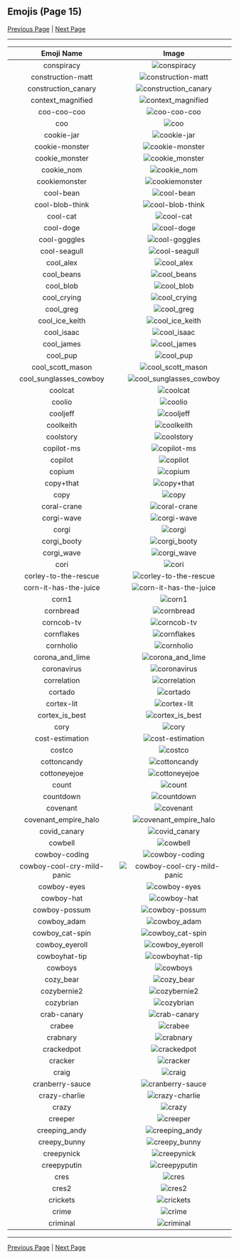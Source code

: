 
## Emojis (Page 15)

[Previous Page](/docs/rc/page-c-0014.md)
  | [Next Page](/docs/rc/page-c-0016.md)

<hr />

|Emoji Name|Image|
| :-: | :-: |
|conspiracy| ![conspiracy](/emojis/rc/conspiracy.gif)|
|construction-matt| ![construction-matt](/emojis/rc/construction-matt.png)|
|construction_canary| ![construction_canary](/emojis/rc/construction_canary.gif)|
|context_magnified| ![context_magnified](/emojis/rc/context_magnified.jpg)|
|coo-coo-coo| ![coo-coo-coo](/emojis/rc/coo-coo-coo.png)|
|coo| ![coo](/emojis/rc/coo.gif)|
|cookie-jar| ![cookie-jar](/emojis/rc/cookie-jar.png)|
|cookie-monster| ![cookie-monster](/emojis/rc/cookie-monster.jpg)|
|cookie_monster| ![cookie_monster](/emojis/rc/cookie_monster.png)|
|cookie_nom| ![cookie_nom](/emojis/rc/cookie_nom.gif)|
|cookiemonster| ![cookiemonster](/emojis/rc/cookiemonster.jpg)|
|cool-bean| ![cool-bean](/emojis/rc/cool-bean.png)|
|cool-blob-think| ![cool-blob-think](/emojis/rc/cool-blob-think.png)|
|cool-cat| ![cool-cat](/emojis/rc/cool-cat.png)|
|cool-doge| ![cool-doge](/emojis/rc/cool-doge.gif)|
|cool-goggles| ![cool-goggles](/emojis/rc/cool-goggles.jpg)|
|cool-seagull| ![cool-seagull](/emojis/rc/cool-seagull.png)|
|cool_alex| ![cool_alex](/emojis/rc/cool_alex.png)|
|cool_beans| ![cool_beans](/emojis/rc/cool_beans.png)|
|cool_blob| ![cool_blob](/emojis/rc/cool_blob.png)|
|cool_crying| ![cool_crying](/emojis/rc/cool_crying.png)|
|cool_greg| ![cool_greg](/emojis/rc/cool_greg.png)|
|cool_ice_keith| ![cool_ice_keith](/emojis/rc/cool_ice_keith.png)|
|cool_isaac| ![cool_isaac](/emojis/rc/cool_isaac.png)|
|cool_james| ![cool_james](/emojis/rc/cool_james.png)|
|cool_pup| ![cool_pup](/emojis/rc/cool_pup.png)|
|cool_scott_mason| ![cool_scott_mason](/emojis/rc/cool_scott_mason.png)|
|cool_sunglasses_cowboy| ![cool_sunglasses_cowboy](/emojis/rc/cool_sunglasses_cowboy.png)|
|coolcat| ![coolcat](/emojis/rc/coolcat.png)|
|coolio| ![coolio](/emojis/rc/coolio.png)|
|cooljeff| ![cooljeff](/emojis/rc/cooljeff.png)|
|coolkeith| ![coolkeith](/emojis/rc/coolkeith.jpg)|
|coolstory| ![coolstory](/emojis/rc/coolstory.png)|
|copilot-ms| ![copilot-ms](/emojis/rc/copilot-ms.png)|
|copilot| ![copilot](/emojis/rc/copilot.png)|
|copium| ![copium](/emojis/rc/copium.gif)|
|copy+that| ![copy+that](/emojis/rc/copy+that.png)|
|copy| ![copy](/emojis/rc/copy.png)|
|coral-crane| ![coral-crane](/emojis/rc/coral-crane.jpg)|
|corgi-wave| ![corgi-wave](/emojis/rc/corgi-wave.gif)|
|corgi| ![corgi](/emojis/rc/corgi.gif)|
|corgi_booty| ![corgi_booty](/emojis/rc/corgi_booty.gif)|
|corgi_wave| ![corgi_wave](/emojis/rc/corgi_wave.png)|
|cori| ![cori](/emojis/rc/cori.png)|
|corley-to-the-rescue| ![corley-to-the-rescue](/emojis/rc/corley-to-the-rescue.jpg)|
|corn-it-has-the-juice| ![corn-it-has-the-juice](/emojis/rc/corn-it-has-the-juice.png)|
|corn1| ![corn1](/emojis/rc/corn1.png)|
|cornbread| ![cornbread](/emojis/rc/cornbread.png)|
|corncob-tv| ![corncob-tv](/emojis/rc/corncob-tv.png)|
|cornflakes| ![cornflakes](/emojis/rc/cornflakes.png)|
|cornholio| ![cornholio](/emojis/rc/cornholio.png)|
|corona_and_lime| ![corona_and_lime](/emojis/rc/corona_and_lime.png)|
|coronavirus| ![coronavirus](/emojis/rc/coronavirus.png)|
|correlation| ![correlation](/emojis/rc/correlation.jpg)|
|cortado| ![cortado](/emojis/rc/cortado.png)|
|cortex-lit| ![cortex-lit](/emojis/rc/cortex-lit.png)|
|cortex_is_best| ![cortex_is_best](/emojis/rc/cortex_is_best.png)|
|cory| ![cory](/emojis/rc/cory.jpg)|
|cost-estimation| ![cost-estimation](/emojis/rc/cost-estimation.png)|
|costco| ![costco](/emojis/rc/costco.png)|
|cottoncandy| ![cottoncandy](/emojis/rc/cottoncandy.gif)|
|cottoneyejoe| ![cottoneyejoe](/emojis/rc/cottoneyejoe.jpg)|
|count| ![count](/emojis/rc/count.png)|
|countdown| ![countdown](/emojis/rc/countdown.jpg)|
|covenant| ![covenant](/emojis/rc/covenant.png)|
|covenant_empire_halo| ![covenant_empire_halo](/emojis/rc/covenant_empire_halo.png)|
|covid_canary| ![covid_canary](/emojis/rc/covid_canary.jpg)|
|cowbell| ![cowbell](/emojis/rc/cowbell.jpg)|
|cowboy-coding| ![cowboy-coding](/emojis/rc/cowboy-coding.png)|
|cowboy-cool-cry-mild-panic| ![cowboy-cool-cry-mild-panic](/emojis/rc/cowboy-cool-cry-mild-panic.png)|
|cowboy-eyes| ![cowboy-eyes](/emojis/rc/cowboy-eyes.png)|
|cowboy-hat| ![cowboy-hat](/emojis/rc/cowboy-hat.png)|
|cowboy-possum| ![cowboy-possum](/emojis/rc/cowboy-possum.png)|
|cowboy_adam| ![cowboy_adam](/emojis/rc/cowboy_adam.jpg)|
|cowboy_cat-spin| ![cowboy_cat-spin](/emojis/rc/cowboy_cat-spin.gif)|
|cowboy_eyeroll| ![cowboy_eyeroll](/emojis/rc/cowboy_eyeroll.png)|
|cowboyhat-tip| ![cowboyhat-tip](/emojis/rc/cowboyhat-tip.gif)|
|cowboys| ![cowboys](/emojis/rc/cowboys.jpg)|
|cozy_bear| ![cozy_bear](/emojis/rc/cozy_bear.png)|
|cozybernie2| ![cozybernie2](/emojis/rc/cozybernie2.png)|
|cozybrian| ![cozybrian](/emojis/rc/cozybrian.jpg)|
|crab-canary| ![crab-canary](/emojis/rc/crab-canary.png)|
|crabee| ![crabee](/emojis/rc/crabee.png)|
|crabnary| ![crabnary](/emojis/rc/crabnary.png)|
|crackedpot| ![crackedpot](/emojis/rc/crackedpot.png)|
|cracker| ![cracker](/emojis/rc/cracker.png)|
|craig| ![craig](/emojis/rc/craig.png)|
|cranberry-sauce| ![cranberry-sauce](/emojis/rc/cranberry-sauce.png)|
|crazy-charlie| ![crazy-charlie](/emojis/rc/crazy-charlie.png)|
|crazy| ![crazy](/emojis/rc/crazy.jpg)|
|creeper| ![creeper](/emojis/rc/creeper.jpg)|
|creeping_andy| ![creeping_andy](/emojis/rc/creeping_andy.png)|
|creepy_bunny| ![creepy_bunny](/emojis/rc/creepy_bunny.gif)|
|creepynick| ![creepynick](/emojis/rc/creepynick.jpg)|
|creepyputin| ![creepyputin](/emojis/rc/creepyputin.png)|
|cres| ![cres](/emojis/rc/cres.png)|
|cres2| ![cres2](/emojis/rc/cres2.png)|
|crickets| ![crickets](/emojis/rc/crickets.png)|
|crime| ![crime](/emojis/rc/crime.jpg)|
|criminal| ![criminal](/emojis/rc/criminal.jpg)|

<hr/>

[Previous Page](/docs/rc/page-c-0014.md)
  | [Next Page](/docs/rc/page-c-0016.md)
